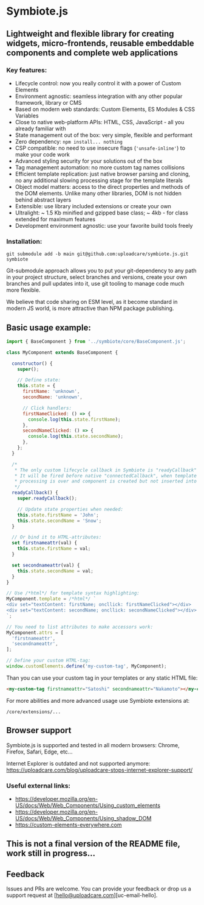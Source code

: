 # Symbiote.js

## Lightweight and flexible library for creating widgets, micro-frontends, reusable embeddable components and complete web applications

### Key features:
* Lifecycle control: now you really control it with a power of Custom Elements
* Environment agnostic: seamless integration with any other popular framework, library or CMS
* Based on modern web standards: Custom Elements, ES Modules & CSS Variables
* Close to native web-platform APIs: HTML, CSS, JavaScript - all you already familiar with
* State management out of the box: very simple, flexible and performant
* Zero dependency: `npm install... nothing`
* CSP compatible: no need to use insecure flags (`'unsafe-inline'`) to make your code work
* Advanced styling security for your solutions out of the box
* Tag management automation: no more custom tag names collisions
* Efficient template replication: just native browser parsing and cloning, no any additional slowing processing stage for the template literals
* Object model matters: access to the direct properties and methods of the DOM elements. Unlike many other libraries, DOM is not hidden behind abstract layers
* Extensible: use library included extensions or create your own
* Ultralight: ~ 1.5 Kb minified and gzipped base class; ~ 4kb - for class extended for maximum features
* Development environment agnostic: use your favorite build tools freely

### Installation:
`git submodule add -b main git@github.com:uploadcare/symbiote.js.git symbiote`

Git-submodule approach allows you to put your git-dependency to any path in your project structure, select branches and versions, create your own branches and pull updates into it, use git tooling to manage code much more flexible.

We believe that code sharing on ESM level, as it become standard in modern JS world, is more attractive than NPM package publishing.

## Basic usage example:
```javascript
import { BaseComponent } from '../symbiote/core/BaseComponent.js';

class MyComponent extends BaseComponent {

  constructor() {
    super();

    // Define state:
    this.state = {
      firstName: 'unknown',
      secondName: 'unknown',

      // Click handlers:
      firstNameClicked: () => {
        console.log(this.state.firstName);
      },
      secondNameClicked: () => {
        console.log(this.state.secondName);
      },
    };
  }

  /* 
   * The only custom lifecycle callback in Symbiote is "readyCallback"
   * It will be fired before native "connectedCallback", when template 
   * processing is over and component is created but not inserted into the DOM:
   */
  readyCallback() {
    super.readyCallback();

    // Update state properties when needed:
    this.state.firstName = 'John';
    this.state.secondName = 'Snow';
  }

  // Or bind it to HTML-attributes:
  set firstnameattr(val) {
    this.state.firstName = val;
  }

  set secondnameattr(val) {
    this.state.secondName = val;
  }
}

// Use /*html*/ for template syntax highlighting:
MyComponent.template = /*html*/ `
<div set="textContent: firstName; oncllick: firstNameClicked"></div>
<div set="textContent: secondName; oncllick: secondNameClicked"></div>
`;

// You need to list attributes to make accessors work:
MyComponent.attrs = [
  'firstnameattr',
  'secondnameattr',
];

// Define your custom HTML-tag:
window.customElements.define('my-custom-tag', MyComponent);
```
Than you can use your custom tag in your templates or any static HTML file:
```html
<my-custom-tag firstnameattr="Satoshi" secondnameattr="Nakamoto"></my-custom-tag>
```

For more abilities and more advanced usage use Symbiote extensions at:

`/core/extensions/...`

## Browser support
Symbiote.js is supported and tested in all modern browsers: Chrome, Firefox, Safari, Edge, etc...

Internet Explorer is outdated and not supported anymore:
https://uploadcare.com/blog/uploadcare-stops-internet-explorer-support/

### Useful external links:
* https://developer.mozilla.org/en-US/docs/Web/Web_Components/Using_custom_elements
* https://developer.mozilla.org/en-US/docs/Web/Web_Components/Using_shadow_DOM
* https://custom-elements-everywhere.com

## This is not a final version of the README file, work still in progress...

## Feedback

Issues and PRs are welcome. You can provide your feedback or drop us a support
request at [hello@uploadcare.com][uc-email-hello].
